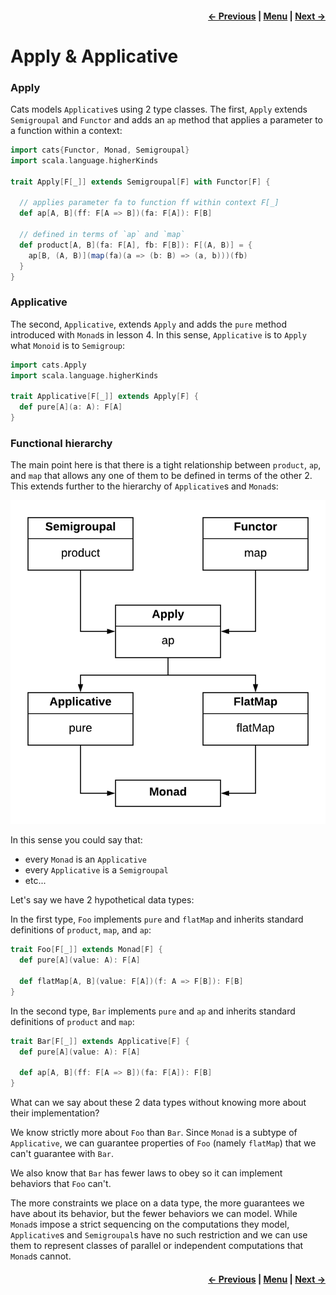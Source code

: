 <h4 align="right">
    <a href="lesson5_2_validated.md">← Previous</a> |
    <a href="lesson5.md">Menu</a> |
    <a href="lesson5_4_foldable.md">Next →</a>
</h4>

<h1>Apply & Applicative</h1>

<h3>Apply</h3>

Cats models `Applicative`s using 2 type classes. The first, `Apply` extends `Semigroupal` and `Functor` and adds an `ap`
method that applies a parameter to a function within a context:

```scala
import cats{Functor, Monad, Semigroupal}
import scala.language.higherKinds

trait Apply[F[_]] extends Semigroupal[F] with Functor[F] {

  // applies parameter fa to function ff within context F[_]
  def ap[A, B](ff: F[A => B])(fa: F[A]): F[B]

  // defined in terms of `ap` and `map`
  def product[A, B](fa: F[A], fb: F[B]): F[(A, B)] = {
    ap[B, (A, B)](map(fa)(a => (b: B) => (a, b)))(fb)
  }
}
```

<h3>Applicative</h3>

The second, `Applicative`, extends `Apply` and adds the `pure` method introduced with `Monad`s in lesson 4. In this
sense, `Applicative` is to `Apply` what `Monoid` is to `Semigroup`:

```scala
import cats.Apply
import scala.language.higherKinds

trait Applicative[F[_]] extends Apply[F] {
  def pure[A](a: A): F[A]
}
```

<h3>Functional hierarchy</h3>

The main point here is that there is a tight relationship between `product`, `ap`, and `map` that allows any one of them
to be defined in terms of the other 2. This extends further to the hierarchy of `Applicative`s and `Monad`s:

![fp_hierarchy_diagram](fp_hierarchy_diagram.png)

In this sense you could say that:

  - every `Monad` is an `Applicative`
  - every `Applicative` is a `Semigroupal`
  - etc...

Let's say we have 2 hypothetical data types:

In the first type, `Foo` implements `pure` and `flatMap` and inherits standard definitions of `product`, `map`, and
`ap`:

```scala
trait Foo[F[_]] extends Monad[F] {
  def pure[A](value: A): F[A]
  
  def flatMap[A, B](value: F[A])(f: A => F[B]): F[B]
}
```

In the second type, `Bar` implements `pure` and `ap` and inherits standard definitions of `product` and `map`:

```scala
trait Bar[F[_]] extends Applicative[F] {
  def pure[A](value: A): F[A]
  
  def ap[A, B](ff: F[A => B])(fa: F[A]): F[B]
}
```

What can we say about these 2 data types without knowing more about their implementation?

We know strictly more about `Foo` than `Bar`. Since `Monad` is a subtype of `Applicative`, we can guarantee properties
of `Foo` (namely `flatMap`) that we can't guarantee with `Bar`.

We also know that `Bar` has fewer laws to obey so it can implement behaviors that `Foo` can't. 

The more constraints we place on a data type, the more guarantees we have about its behavior, but the fewer behaviors we
can model. While `Monad`s impose a strict sequencing on the computations they model, `Applicative`s and `Semigroupal`s
have no such restriction and we can use them to represent classes of parallel or independent computations that `Monad`s
cannot.

<h4 align="right">
    <a href="lesson5_2_validated.md">← Previous</a> |
    <a href="lesson5.md">Menu</a> |
    <a href="lesson5_4_foldable.md">Next →</a>
</h4>